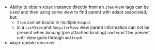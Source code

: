 * Ability to obtain `Adapt` instance directly from an `Item`
  view tags can be used and then using some view to find parent with adapt associated, but:
  - `Item` can be bound in multiple `Adapt`s
  - in a `ListView` and `RecyclerView` view parent information can not 
    be present when _binding_ (pre attached binding) and won't be present until view goes through `onAttach`
* `Adapt` update observer